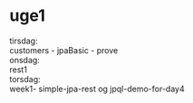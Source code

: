 # uge1
tirsdag:<br>
customers - jpaBasic - prove<br>
onsdag:<br>
rest1<br>
torsdag: <br>
week1- simple-jpa-rest og jpql-demo-for-day4 <br>

